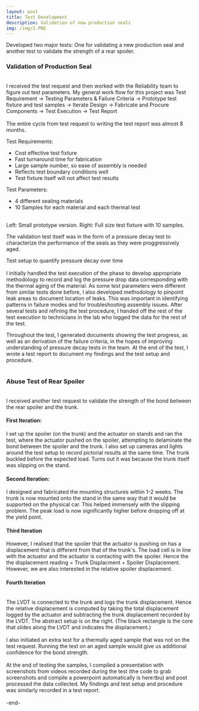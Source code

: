 ```yaml
---
layout: post
title: Test Development
description: Validation of new production seals
img: /img/2.PNG
---
```


Developed two major tests: One for validating a new production seal and another test to validate the strength of a rear spoiler. 

<h3>
	Validation of Production Seal
</h3>

<br/>
I received the test request and then worked with the Reliability team to figure out test parameters. My general work flow for this project was Test Requirement -> Testing Parameters & Failure Criteria -> Prototype test fixture and test samples -> Iterate Design -> Fabricate and Procure Components -> Test Execution -> Test Report
<br/><br/>
The entire cycle from test request to writing the test report was almost 8 months.

Test Requirements:
<ul>
	<li> Cost effective test fixture </li>
	<li> Fast turnaround time for fabrication </li>
	<li> Large sample number, so ease of assembly is needed </li>
	<li> Reflects test boundary conditions well </li>
	<li> Test fixture itself will not affect test results </li>
</ul>
Test Parameters:
<ul>	
	<li> 4 different sealing materials </li>
	<li> 10 Samples for each material and each thermal test </li>
</ul>

<div class="img_row">
	<img class="col one" src="{{ site.baseurl }}/img/8350_prototype.jpg" alt="" title="prototype"/>
	<img class="col two" src="{{ site.baseurl }}/img/8350_cad.JPG" alt="" title="final cad"/>
</div>
<div class="col three caption">
	Left: Small prototype version. Right: Full size test fixture with 10 samples.
</div>

The validation test itself was in the form of a pressure decay test to characterize the performance of the seals as they were proggressively aged. 

<div class="img_row">
	<img class="col three" src="{{ site.baseurl }}/img/8350_setup.JPG" alt="" title="Test Setup"/>
</div>

<div class="col three caption">
	Test setup to quantify pressure decay over time
</div>

<br/>
I initially handled the test execution of the phase to develop appropriate methodology to record and log the pressure drop data corresponding with the thermal aging of the material. As some test parameters were different from similar tests done before, I also developed methodology to pinpoint leak areas to document location of leaks. This was important in identifying patterns in failure modes and for troubleshooting assembly issues. After several tests and refining the test procedure, I handed off the rest of the test execution to technicians in the lab who logged the data for the rest of the test. 
<br/>

Throughout the test, I generated documents showing the test progress, as well as an derivation of the failure criteria, in the hopes of improving understanding of pressure decay tests in the team. At the end of the test, I wrote a test report to document my findings and the test setup and procedure. 
<br/>
<br/>

<h3>
	Abuse Test of Rear Spoiler
</h3>

<br/>
I received another test request to validate the strength of the bond between the rear spoiler and the trunk. 

<h4> First Iteration: </h4>
I set up the spoiler (on the trunk) and the actuator on stands and ran the test, where the actuator pushed on the spoiler, attempting to delaminate the bond between the spoiler and the trunk. I also set up cameras and lights around the test setup to record pictorial results at the same time. The trunk buckled before the expected load. Turns out it was because the trunk itself was slipping on the stand.

<h4> Second Iteration: </h4>
I designed and fabricated the mounting structures within 1-2 weeks. The trunk is now mounted onto the stand in the same way that it would be supported on the physical car. This helped immensely with the slipping problem. The peak load is now significantly higher before dropping off at the yield point. 

<h4> Third Iteration </h4>
However, I realised that the spoiler that the actuator is pushing on has a displacement that is different from that of the trunk's. The load cell is in line with the actuator and the actuator is contacting with the spoiler. Hence the the displacement reading = Trunk Displacment + Spoiler Displacement. However, we are also interested in the relative spoiler displacement.

<h4> Fourth Iteration </h4>
<div>
	<span class="col two"> <br/>The LVDT is connected to the trunk and logs the trunk displacement. Hence the relative displacement is computed by taking the total displacement logged by the actuator and subtracting the trunk displacement recorded by the LVDT. The abstract setup is on the right. (The black rectangle is the core that slides along the LVDT and indicates the displacement.)
	<br/><br/>
	I also initiated an extra test for a thermally aged sample that was not on the test request. Running the test on an aged sample would give us additional confidence for the bond strength.
	</span>
	<img class="col one" style="width=50%;" src="{{ site.baseurl }}/img/10897_setup.JPG" alt="" title="Displacement measurement setup"/>
</div>

<br/>
At the end of testing the samples, I compiled a presentation with screenshots from videos recorded during the test (the code to grab screenshots and compile a powerpoint automatically is here:tbu) and post processed the data collected. My findings and test setup and procedure was similarly recorded in a test report. 
<br/><br/>
-end-
<br/><br/>